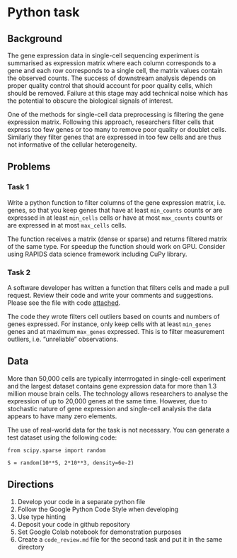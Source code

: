 # Python task


## Background

The gene expression data in single-cell sequencing experiment is summarised as expression matrix where each column corresponds to a gene and each row corresponds to a single cell, the matrix values contain the observed counts. The success of downstream analysis depends on proper quality control that should account for poor quality cells, which should be removed. Failure at this stage may add technical noise which has the potential to obscure the biological signals of interest.

One of the methods for single-cell data preprocessing is filtering the gene expression matrix. Following this approach, researchers filter cells that express too few genes or too many to remove poor quality or doublet cells. Similarly they filter genes that are expressed in too few cells and are thus not informative of the cellular heterogeneity.


## Problems

### Task 1

Write a python function to filter columns of the gene expression matrix, i.e. genes, so that you keep genes that have at least `min_counts` counts or are expressed in at least `min_cells` cells or have at most `max_counts` counts or are expressed in at most `max_cells` cells.

The function receives a matrix (dense or sparse) and returns filtered matrix of the same type. For speedup the function should work on GPU. Consider using RAPIDS data science framework including CuPy library.

### Task 2

A software developer has written a function that filters cells and made a pull request. Review their code and write your comments and suggestions. Please see the file with code [attached](filter_cells.py).

The code they wrote filters cell outliers based on counts and numbers of genes expressed. For instance, only keep cells with at least `min_genes` genes and at maximum `max_genes` expressed. This is to filter measurement outliers, i.e. “unreliable” observations.


## Data

More than 50,000 cells are typically interrrogated in single-cell experiment and the largest dataset contains gene expression data for more than 1.3 million mouse brain cells. The technology allows researchers to analyse the expression of up to 20,000 genes at the same time. However, due to stochastic nature of gene expression and single-cell analysis the data appears to have many zero elements.

The use of real-world data for the task is not necessary. You can generate a test dataset using the following code:

```
from scipy.sparse import random

S = random(10**5, 2*10**3, density=6e-2)
```


## Directions

1. Develop your code in a separate python file
2. Follow the Google Python Code Style when developing
3. Use type hinting
4. Deposit your code in github repository
5. Set Google Colab notebook for demonstration purposes
6. Create a `code_review.md` file for the second task and put it in the same directory


